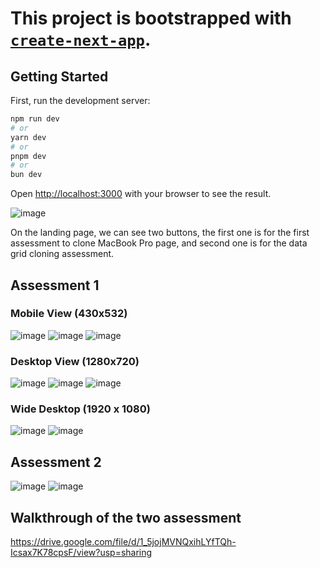 # This project is bootstrapped with [`create-next-app`](https://github.com/vercel/next.js/tree/canary/packages/create-next-app).

## Getting Started

First, run the development server:

```bash
npm run dev
# or
yarn dev
# or
pnpm dev
# or
bun dev
```

Open [http://localhost:3000](http://localhost:3000) with your browser to see the result.

![image](https://github.com/limzhengqian/modefair/assets/75511059/05b4ebca-9e26-41c3-a0d3-f336201a0bb3)

On the landing page, we can see two buttons, the first one is for the first assessment to clone MacBook Pro page, and second one is for the data grid cloning assessment.

## Assessment 1

### Mobile View (430x532)
![image](https://github.com/limzhengqian/modefair/assets/75511059/3178113f-3d58-46ce-9ce1-2cb008c744a8)
![image](https://github.com/limzhengqian/modefair/assets/75511059/88131416-3fba-4bbc-a30b-4ff5a035426a)
![image](https://github.com/limzhengqian/modefair/assets/75511059/b426f5a4-8ef1-4bb6-8b55-169110704e21)

### Desktop View (1280x720)
![image](https://github.com/limzhengqian/modefair/assets/75511059/23ddbe36-6000-4ecc-9656-f2a6a867d034)
![image](https://github.com/limzhengqian/modefair/assets/75511059/e9af50a0-c192-467f-a6ae-109e2b8ba236)
![image](https://github.com/limzhengqian/modefair/assets/75511059/b1bf1f65-f518-4513-aa02-43ad157ff3f4)

### Wide Desktop (1920 x 1080)
![image](https://github.com/limzhengqian/modefair/assets/75511059/118e08fc-9a55-4fb9-836e-9224091a2b42)
![image](https://github.com/limzhengqian/modefair/assets/75511059/00422d9d-389e-42ca-a527-aa4d27bc537f)

## Assessment 2
![image](https://github.com/limzhengqian/modefair/assets/75511059/5ad16b89-8e1a-4943-a596-ad15341a2adf)
![image](https://github.com/limzhengqian/modefair/assets/75511059/43719834-c376-47d9-84f3-f485bb41e6e9)

## Walkthrough of the two assessment
https://drive.google.com/file/d/1_5jojMVNQxihLYfTQh-Icsax7K78cpsF/view?usp=sharing 

